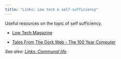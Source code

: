```yaml
---
title: "Links: Low tech & self-sufficiency"
---
```


Useful resources on the topic of self sufficiency.

* [Low Tech Magazine](https://solar.lowtechmagazine.com/)

* [Tales From The Dork Web - The 100 Year Computer](https://thedorkweb.substack.com/p/the-100-year-computer)

*See also: [Links: Communal life](/communal-life)*